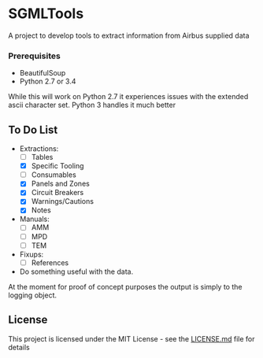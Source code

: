 # SGMLTools

A project to develop tools to extract information from Airbus supplied data

### Prerequisites

- BeautifulSoup
- Python 2.7 or 3.4

While this will work on Python 2.7 it experiences issues with the extended ascii character set.  Python 3 handles it much better

## To Do List

- Extractions:
    - [ ] Tables
    - [x] Specific Tooling
    - [ ] Consumables
    - [x] Panels and Zones
    - [x] Circuit Breakers
    - [x] Warnings/Cautions
    - [x] Notes

- Manuals:
    - [ ] AMM
    - [ ] MPD
    - [ ] TEM
    
- Fixups:
    - [ ] References

- Do something useful with the data.

At the moment for proof of concept purposes the output is simply to the logging object.

## License

This project is licensed under the MIT License - see the [LICENSE.md](LICENSE.md) file for details